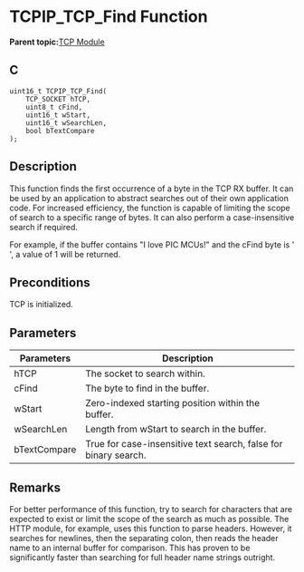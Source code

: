 # TCPIP\_TCP\_Find Function

**Parent topic:**[TCP Module](GUID-9461917B-27CE-44ED-80DB-67D963896E8F.md)

## C

```
uint16_t TCPIP_TCP_Find(
    TCP_SOCKET hTCP, 
    uint8_t cFind, 
    uint16_t wStart, 
    uint16_t wSearchLen, 
    bool bTextCompare
);
```

## Description

This function finds the first occurrence of a byte in the TCP RX buffer. It can be used by an application to abstract searches out of their own application code. For increased efficiency, the function is capable of limiting the scope of search to a specific range of bytes. It can also perform a case-insensitive search if required.

For example, if the buffer contains "I love PIC MCUs!" and the cFind byte is ' ', a value of 1 will be returned.

## Preconditions

TCP is initialized.

## Parameters

|Parameters|Description|
|----------|-----------|
|hTCP|The socket to search within.|
|cFind|The byte to find in the buffer.|
|wStart|Zero-indexed starting position within the buffer.|
|wSearchLen|Length from wStart to search in the buffer.|
|bTextCompare|True for case-insensitive text search, false for binary search.|

## Remarks

For better performance of this function, try to search for characters that are expected to exist or limit the scope of the search as much as possible. The HTTP module, for example, uses this function to parse headers. However, it searches for newlines, then the separating colon, then reads the header name to an internal buffer for comparison. This has proven to be significantly faster than searching for full header name strings outright.

